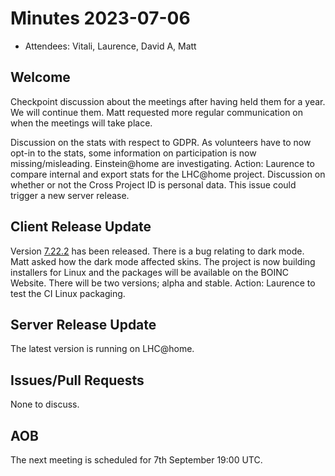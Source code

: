# Minutes 2023-07-06

* Attendees: Vitali, Laurence, David A, Matt

## Welcome
Checkpoint discussion about the meetings after having held them for a year. We will continue them. Matt requested more regular communication on when the meetings will take place.

Discussion on the stats with respect to GDPR. As volunteers have to now opt-in to the stats, some information on participation is now missing/misleading. Einstein@home are investigating. Action: Laurence to compare internal and export stats for the LHC@home project. Discussion on whether or not the Cross Project ID is personal data. This issue could trigger a new server release. 

## Client Release Update
Version [7.22.2](https://github.com/BOINC/boinc/releases/tag/client_release%2F7.22%2F7.22.2) has been released. There is a bug relating to dark mode. Matt asked how the dark mode affected skins. The project is now building installers for Linux and the packages will be available on the BOINC Website. There will be two versions; alpha and stable. Action: Laurence to test the CI Linux packaging.  
 
## Server Release Update
The latest version is running on LHC@home.   

## Issues/Pull Requests
None to discuss. 

## AOB
The next meeting is scheduled for 7th September 19:00 UTC.
